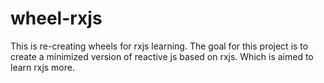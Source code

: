 # wheel-rxjs
This is re-creating wheels for rxjs learning. The goal for this project is to create a minimized version of reactive js based on rxjs. Which is aimed to learn rxjs more.
